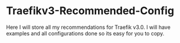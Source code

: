 # Traefikv3-Recommended-Config
Here I will store all my recommendations for Traefik v3.0. I will have examples and all configurations done so its easy for you to copy.
